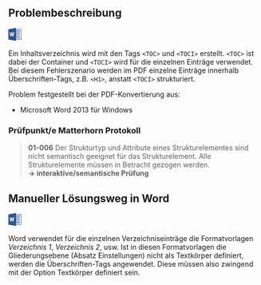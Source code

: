 ## Problembeschreibung

![](/assets/icon_word.jpg)

Ein Inhaltsverzeichnis wird mit den Tags `<TOC>` und `<TOCI>` erstellt. `<TOC>` ist dabei der Container und `<TOCI>` wird für die einzelnen Einträge verwendet. Bei diesem Fehlerszenario werden im PDF einzelne Einträge innerhalb Überschriften-Tags, z.B. `<H1>`, anstatt `<TOCI>` strukturiert.

Problem festgestellt bei der PDF-Konvertierung aus:

* Microsoft Word 2013 für Windows

### **Prüfpunkt/e Matterhorn Protokoll**

> **01-006** Der Strukturtyp und Attribute eines Strukturelementes sind nicht semantisch geeignet für das Strukturelement. Alle Strukturelemente müssen in Betracht gezogen werden.  
> **→ interaktive/semantische Prüfung**

## Manueller Lösungsweg in Word

![](/assets/icon_word.jpg)

Word verwendet für die einzelnen Verzeichniseinträge die Formatvorlagen _Verzeichnis 1_, _Verzeichnis 2_, usw. Ist in diesen Formatvorlagen die Gliederungsebene \(Absatz Einstellungen\) nicht als Textkörper definiert, werden die Überschriften-Tags angewendet. Diese müssen also zwingend mit der Option Textkörper definiert sein.

